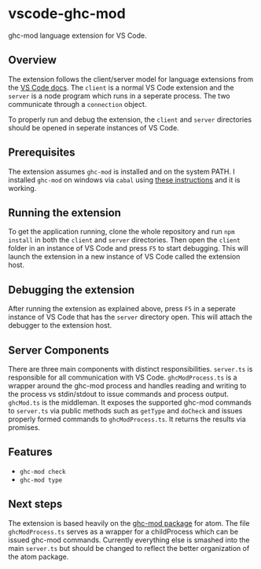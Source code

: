 # vscode-ghc-mod
ghc-mod language extension for VS Code.

## Overview
The extension follows the client/server model for language extensions from the [VS Code docs][example-server-docs]. The `client` is a normal VS Code extension and the `server` is a node program which runs in a seperate process. The two communicate through a `connection` object.

To properly run and debug the extension, the `client` and `server` directories should be opened in seperate instances of VS Code.

## Prerequisites
The extension assumes `ghc-mod` is installed and on the system PATH. I installed `ghc-mod` on windows via `cabal` using [these instructions][ghc-mod-instructions] and it is working.

## Running the extension
To get the application running, clone the whole repository and run `npm install` in both the `client` and `server` directories. Then open the `client` folder in an instance of VS Code and press `F5` to start debugging. This will launch the extension in a new instance of VS Code called the extension host.

## Debugging the extension
After running the extension as explained above, press `F5` in a seperate instance of VS Code that has the `server` directory open. This will attach the debugger to the extension host.

## Server Components
There are three main components with distinct responsibilities. `server.ts` is responsible for all communication with VS Code. `ghcModProcess.ts` is a wrapper around the ghc-mod process and handles reading and writing to the process vs stdin/stdout to issue commands and process output. `ghcMod.ts` is the middleman. It exposes the supported ghc-mod commands to `server.ts` via public methods such as `getType` and `doCheck` and issues properly formed commands to `ghcModProcess.ts`. It returns the results via promises.

## Features
- `ghc-mod check`
- `ghc-mod type`

## Next steps
The extension is based heavily on the [ghc-mod package][ghc-mod-atom] for atom. The file `ghcModProcess.ts` serves as a wrapper for a childProcess which can be issued ghc-mod commands. Currently everything else is smashed into the main `server.ts` but should be changed to reflect the better organization of the atom package.

[example-server-docs]: https://code.visualstudio.com/docs/extensions/example-language-server
[ghc-mod-instructions]: http://www.mew.org/~kazu/proj/ghc-mod/en/install.html
[ghc-mod-atom]: https://github.com/atom-haskell/haskell-ghc-mod/